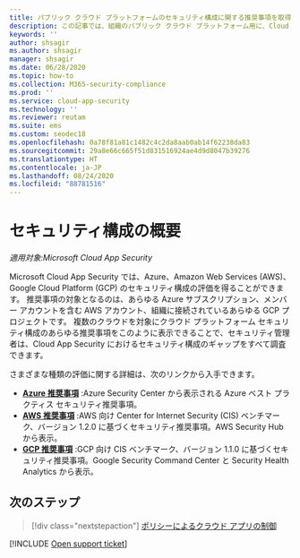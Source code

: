 ```yaml
---
title: パブリック クラウド プラットフォームのセキュリティ構成に関する推奨事項を取得する
description: この記事では、組織のパブリック クラウド プラットフォーム用に、Cloud App Security のセキュリティ構成に関する推奨事項を取得する方法について説明します。
keywords: ''
author: shsagir
ms.author: shsagir
manager: shsagir
ms.date: 06/28/2020
ms.topic: how-to
ms.collection: M365-security-compliance
ms.prod: ''
ms.service: cloud-app-security
ms.technology: ''
ms.reviewer: reutam
ms.suite: ems
ms.custom: seodec18
ms.openlocfilehash: 0a78f81a81c1482c4c2da8aab0ab14f62238da83
ms.sourcegitcommit: 29a8e66c665f51d831516924ae4d9d8047b39276
ms.translationtype: HT
ms.contentlocale: ja-JP
ms.lasthandoff: 08/24/2020
ms.locfileid: "88781516"
---
```

# <a name="security-configuration-overview"></a>セキュリティ構成の概要

*適用対象:Microsoft Cloud App Security*

Microsoft Cloud App Security では、Azure、Amazon Web Services (AWS)、Google Cloud Platform (GCP) のセキュリティ構成の評価を得ることができます。 推奨事項の対象となるのは、あらゆる Azure サブスクリプション、メンバー アカウントを含む AWS アカウント、組織に接続されているあらゆる GCP プロジェクトです。 複数のクラウドを対象にクラウド プラットフォーム セキュリティ構成のあらゆる推奨事項をこのように表示できることで、セキュリティ管理者は、Cloud App Security におけるセキュリティ構成のギャップをすべて調査できます。

さまざまな種類の評価に関する詳細は、次のリンクから入手できます。

- **[Azure 推奨事項](security-config-azure.md)** :Azure Security Center から表示される Azure ベスト プラクティス セキュリティ推奨事項。
- **[AWS 推奨事項](security-config-aws.md)** :AWS 向け Center for Internet Security (CIS) ベンチマーク、バージョン 1.2.0 に基づくセキュリティ推奨事項。AWS Security Hub から表示。
- **[GCP 推奨事項](security-config-gcp.md)** :GCP 向け CIS ベンチマーク、バージョン 1.1.0 に基づくセキュリティ推奨事項。Google Security Command Center と Security Health Analytics から表示。

## <a name="next-steps"></a>次のステップ

> [!div class="nextstepaction"]
> [ポリシーによるクラウド アプリの制御](control-cloud-apps-with-policies.md)

[!INCLUDE [Open support ticket](includes/support.md)]
